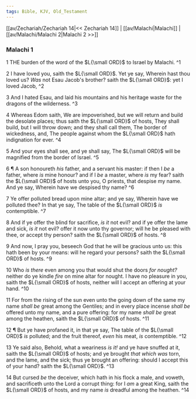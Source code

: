 ```yaml
---
tags: Bible, KJV, Old_Testament
---
```


[[av/Zechariah/Zechariah 14|<< Zechariah 14]] | [[av/Malachi|Malachi]] | [[av/Malachi/Malachi 2|Malachi 2 >>]]

### Malachi 1

1 THE burden of the word of the $L{\small ORD}$ to Israel by Malachi. ^1

2 I have loved you, saith the $L{\small ORD}$. Yet ye say, Wherein hast thou loved us? _Was_ not Esau Jacob's brother? saith the $L{\small ORD}$: yet I loved Jacob, ^2

3 And I hated Esau, and laid his mountains and his heritage waste for the dragons of the wilderness. ^3

4 Whereas Edom saith, We are impoverished, but we will return and build the desolate places; thus saith the $L{\small ORD}$ of hosts, They shall build, but I will throw down; and they shall call them, The border of wickedness, and, The people against whom the $L{\small ORD}$ hath indignation for ever. ^4

5 And your eyes shall see, and ye shall say, The $L{\small ORD}$ will be magnified from the border of Israel. ^5

6 ¶ A son honoureth _his_ father, and a servant his master: if then I _be_ a father, where _is_ mine honour? and if I _be_ a master, where _is_ my fear? saith the $L{\small ORD}$ of hosts unto you, O priests, that despise my name. And ye say, Wherein have we despised thy name? ^6

7 Ye offer polluted bread upon mine altar; and ye say, Wherein have we polluted thee? In that ye say, The table of the $L{\small ORD}$ _is_ contemptible. ^7

8 And if ye offer the blind for sacrifice, _is_ _it_ not evil? and if ye offer the lame and sick, _is_ _it_ not evil? offer it now unto thy governor; will he be pleased with thee, or accept thy person? saith the $L{\small ORD}$ of hosts. ^8

9 And now, I pray you, beseech God that he will be gracious unto us: this hath been by your means: will he regard your persons? saith the $L{\small ORD}$ of hosts. ^9

10 Who _is_ _there_ even among you that would shut the doors _for_ _nought?_ neither do ye kindle _fire_ on mine altar for nought. I have no pleasure in you, saith the $L{\small ORD}$ of hosts, neither will I accept an offering at your hand. ^10

11 For from the rising of the sun even unto the going down of the same my name _shall_ _be_ great among the Gentiles; and in every place incense _shall_ _be_ offered unto my name, and a pure offering: for my name _shall_ _be_ great among the heathen, saith the $L{\small ORD}$ of hosts. ^11

12 ¶ But ye have profaned it, in that ye say, The table of the $L{\small ORD}$ _is_ polluted; and the fruit thereof, _even_ his meat, _is_ contemptible. ^12

13 Ye said also, Behold, what a weariness _is_ _it!_ and ye have snuffed at it, saith the $L{\small ORD}$ of hosts; and ye brought _that_ _which_ _was_ torn, and the lame, and the sick; thus ye brought an offering: should I accept this of your hand? saith the $L{\small ORD}$. ^13

14 But cursed _be_ the deceiver, which hath in his flock a male, and voweth, and sacrificeth unto the Lord a corrupt thing: for I _am_ a great King, saith the $L{\small ORD}$ of hosts, and my name _is_ dreadful among the heathen. ^14

